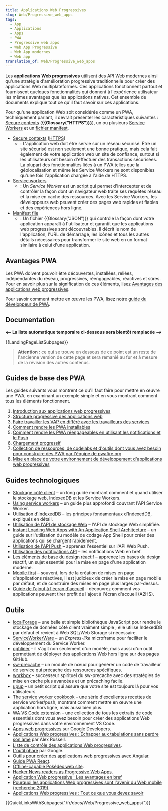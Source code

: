 ```yaml
---
title: Applications Web Progressives
slug: Web/Progressive_web_apps
tags:
  - App
  - Applications
  - Apps
  - PWA
  - Progressive web apps
  - Web App Progressive
  - Web App modernes
  - Web app
translation_of: Web/Progressive_web_apps
---
```

Les **applications Web progressives** utilisent des API Web modernes ainsi qu'une stratégie d'amélioration progressive traditionnelle pour créer des applications Web multiplateformes. Ces applications fonctionnent partout et fournissent quelques fonctionnalités qui donnent à l'expérience utilisateur les mêmes avantages que les applications natives. Cet ensemble de documents explique tout ce qu'il faut savoir sur ces applications.

Pour qu'une application Web soit considérée comme un PWA, techniquement parlant, il devrait présenter les caractéristiques suivantes : [Secure contexts](/fr/docs/Web/Security/Secure_Contexts) (**{{Glossary("HTTPS")}}**), un ou plusieurs [Service Workers](/fr/docs/Web/API/Service_Worker_API) et un [fichier manifest](/fr/docs/Web/Manifest).

- [Secure contexts](/fr/docs/Web/Security/Secure_Contexts) ([HTTPS](/fr/docs/Glossaire/https))
  - : L'application web doit être servie sur un réseau sécurisé. Être un site sécurisé est non seulement une bonne pratique, mais cela fait également de votre application web un site de confiance, surtout si les utilisateurs ont besoin d'effectuer des transactions sécurisées. La plupart des fonctionnalités liées à un PWA telles que la géolocalisation et même les Service Workers ne sont disponibles qu'une fois l'application chargée à l'aide de HTTPS.
- [Service workers](/fr/docs/Web/API/Service_Worker_API)
  - : Un _Service Worker_ est un script qui permet d'intercepter et de contrôler la façon dont un navigateur web traite ses requêtes réseau et la mise en cache des ressources. Avec les Service Workers, les développeurs web peuvent créer des pages web rapides et fiables et des expériences hors ligne.
- [Manifest file](/fr/docs/Web/Manifest)
  - : Un fichier {{Glossary("JSON")}} qui contrôle la façon dont votre application apparaît à l'utilisateur et garantit que les applications web progressives sont découvrables. Il décrit le nom de l'application, l'URL de démarrage, les icônes et tous les autres détails nécessaires pour transformer le site web en un format similaire à celui d'une application.

## Avantages PWA

Les PWA doivent pouvoir être découvertes, installées, reliées, indépendantes du réseau, progressives, réengageables, réactives et sûres. Pour en savoir plus sur la signification de ces éléments, lisez [Avantages des applications web progressives](/fr/docs/Web/Progressive_web_apps/Introduction).

Pour savoir comment mettre en œuvre les PWA, lisez notre [guide du développeur de PWA](/fr/docs/Web/Progressive_web_apps/Developer_guide).

## Documentation

**<-- La liste automatique temporaire ci-dessous sera bientôt remplacée -->**

{{LandingPageListSubpages}}

> **Attention :** ce qui se trouve en dessous de ce point est un reste de l'ancienne version de cette page et sera remanié au fur et à mesure de la révision des autres contenus.

## Guides de base des PWA

Les guides suivants vous montrent ce qu'il faut faire pour mettre en œuvre une PWA, en examinant un exemple simple et en vous montrant comment tous les éléments fonctionnent.

1. [Introduction aux applications web progressives](/fr/docs/Web/Progressive_web_apps/Introduction)
2. [Structure progressive des applications web](/fr/docs/Web/Progressive_web_apps/App_structure)
3. [Faire travailler les VAP en différé avec les travailleurs des services](/fr/docs/Web/Progressive_web_apps/Offline_Service_workers)
4. [Comment rendre les PWA installables](/fr/docs/Web/Progressive_web_apps/Installable_PWAs)
5. [Comment rendre les PWA réengageables en utilisant les notifications et le Push](/fr/docs/Web/Progressive_web_apps/Relancer_Via_Notifications_Push)
6. [Chargement progressif](/fr/docs/Web/Progressive_web_apps/Chargement)
7. [Collection de ressources, de codelabs et d'outils dont vous avez besoin pour construire des PWA par l'équipe de pwafire.org](https://pwafire.org)
8. [Mise en place de votre environnement de développement d'applications web progressives](https://github.com/pwafire/pwadev-tips)

## Guides technologiques

- [Stockage côté client](/fr/docs/Apprendre/JavaScript/Client-side_web_APIs/Client-side_storage) – un long guide montrant comment et quand utiliser le stockage web, IndexedDB et les Service Workers.
- [Using service workers](/fr/docs/Web/API/Service_Worker_API/Using_Service_Workers) – un guide plus approfondi couvrant l'API Service Worker.
- [Utilisation d'IndexedDB](/fr/docs/Web/API/API_IndexedDB/Using_IndexedDB) – les principes fondamentaux d'IndexedDB, expliqués en détail.
- [Utilisation de l'API de stockage Web](/fr/docs/Web/API/Web_Storage_API/Using_the_Web_Storage_API) – l'API de stockage Web simplifiée.
- [Instant Loading Web Apps with An Application Shell Architecture](https://developers.google.com/web/updates/2015/11/app-shell) – un guide sur l'utilisation du modèle de codage App Shell pour créer des applications qui se chargent rapidement.
- [Utilisation de l'API Push](/fr/docs/Web/API/Push_API/Using_the_Push_API) – apprenez l'essentiel sur l'API Web Push.
- [Utilisation des notifications API](/fr/docs/Web/API/notification/Using_Web_Notifications) – les notifications Web en bref.
- [Les éléments de base du design réactif](/fr/docs/Web/Apps/Modern/Responsive/responsive_design_building_blocks) – apprenez les bases du design réactif, un sujet essentiel pour la mise en page d'une application moderne.
- [Mobile first](/fr/docs/Web/Apps/Modern/Responsive/Mobile_first) – souvent, lors de la création de mises en page d'applications réactives, il est judicieux de créer la mise en page mobile par défaut, et de construire des mises en page plus larges par-dessus.
- [Guide de l'ajout à l'écran d'accueil](/fr/docs/Web/Progressive_web_apps/ajouter_a_lecran_daccueil_a2hs) – découvrez comment vos applications peuvent tirer profit de l'ajout à l'écran d'accueil (A2HS).

## Outils

- [localForage](https://localforage.github.io/localForage/) – une belle et simple bibliothèque JavaScript pour rendre le stockage de données côté client vraiment simple ; elle utilise IndexedDB par défaut et revient à Web SQL/Web Storage si nécessaire.
- [ServiceWorkerWare](https://github.com/fxos-components/serviceworkerware) – un _Express-like_ microframe pour faciliter le développement du Service Worker.
- [oghliner](https://github.com/mozilla/oghliner) – il s'agit non seulement d'un modèle, mais aussi d'un outil permettant de déployer des applications Web hors ligne sur des pages GitHub.
- [sw-precache](https://github.com/GoogleChrome/sw-precache) – un module de nœud pour générer un code de travailleur de service qui précache des ressources spécifiques.
- [workbox](https://github.com/GoogleChrome/workbox) – successeur spirituel du sw-precache avec des stratégies de mise en cache plus avancées et un précaching facile.
- [upup](https://www.talater.com/upup/) – un petit script qui assure que votre site est toujours là pour vos utilisateurs.
- [The service worker cookbook](https://serviceworke.rs/) – une série d'excellentes recettes de service worker/push, montrant comment mettre en œuvre une application hors ligne, mais aussi bien plus.
- [WA VS Code extension](https://marketplace.visualstudio.com/items?itemName=mayeedwin.vscode-pwa) – une collection de tous les extraits de code essentiels dont vous avez besoin pour créer des applications Web progressives dans votre environnement VS Code.
- [Apps web progressives](https://developers.google.com/web/progressive-web-apps) sur Google Developers.
- [Applications Web progressives : Échapper aux tabulations sans perdre son âme](https://medium.com/@slightlylate/progressive-apps-escaping-tabs-without-losing-our-soul-3b93a8561955#.6czgj0myh) par Alex Russell.
- [Liste de contrôle des applications Web progressives](https://developers.google.com/web/progressive-web-apps/checklist).
- [L'outil phare](https://developers.google.com/web/tools/lighthouse) par Google.
- [Outils pour créer des applications web progressives avec Angular](https://github.com/angular/mobile-toolkit).
- [Guide PWA React](https://github.com/codebusking/react-pwa-guide-kit).
- [Offline-capable Pokédex web site](https://pokedex.org/).
- [Hacker News readers as Progressive Web Apps](https://hnpwa.com/).
- [Application Web progressive : Les avantages en bref](https://goingmeta.io/dienstleistungen/progressive-web-app/)
- [Pourquoi les applications Web progressives sont l'avenir du Web mobile (recherche 2019)](https://ymedialabs.com/progressive-web-apps).
- [Applications Web progressives : Tout ce que vous devez savoir](https://www.csschopper.com/blog/progressive-web-apps-everything-you-need-to-know/)

{{QuickLinksWithSubpages("/fr/docs/Web/Progressive_web_apps/")}}

